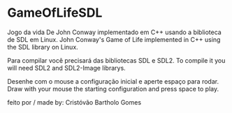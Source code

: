 # GameOfLifeSDL
Jogo da vida De John Conway implementado em C++ usando a biblioteca de SDL em Linux.
John Conway's Game of Life implemented in C++ using the SDL library on Linux.

Para compilar você precisará das bibliotecas SDL e SDL2.
To compile it you will need SDL2 and SDL2-Image librarys.

Desenhe com o mouse a configuração inicial e aperte espaço para rodar.
Draw with your mouse the starting configuration and press space to play.

feito por / made by: Cristóvão Bartholo Gomes
